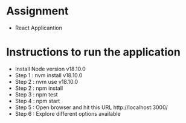 # Assignment
- React Applicantion 

# Instructions to run the application
 - Install Node version v18.10.0
 - Step 1 : nvm install v18.10.0
 - Step 2 : nvm use v18.10.0
 - Step 2 : npm install
 - Step 3 : npm test
 - Step 4 : npm start
 - Step 5 : Open browser and hit this URL http://localhost:3000/
 - Step 6 : Explore different options available

